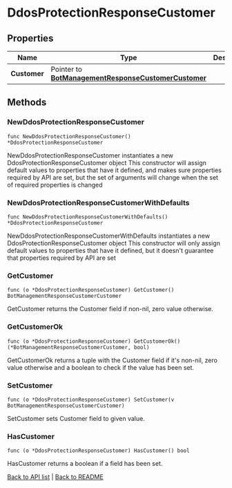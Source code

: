 # DdosProtectionResponseCustomer

## Properties

Name | Type | Description | Notes
------------ | ------------- | ------------- | -------------
**Customer** | Pointer to [**BotManagementResponseCustomerCustomer**](BotManagementResponseCustomerCustomer.md) |  | [optional] 

## Methods

### NewDdosProtectionResponseCustomer

`func NewDdosProtectionResponseCustomer() *DdosProtectionResponseCustomer`

NewDdosProtectionResponseCustomer instantiates a new DdosProtectionResponseCustomer object
This constructor will assign default values to properties that have it defined,
and makes sure properties required by API are set, but the set of arguments
will change when the set of required properties is changed

### NewDdosProtectionResponseCustomerWithDefaults

`func NewDdosProtectionResponseCustomerWithDefaults() *DdosProtectionResponseCustomer`

NewDdosProtectionResponseCustomerWithDefaults instantiates a new DdosProtectionResponseCustomer object
This constructor will only assign default values to properties that have it defined,
but it doesn't guarantee that properties required by API are set

### GetCustomer

`func (o *DdosProtectionResponseCustomer) GetCustomer() BotManagementResponseCustomerCustomer`

GetCustomer returns the Customer field if non-nil, zero value otherwise.

### GetCustomerOk

`func (o *DdosProtectionResponseCustomer) GetCustomerOk() (*BotManagementResponseCustomerCustomer, bool)`

GetCustomerOk returns a tuple with the Customer field if it's non-nil, zero value otherwise
and a boolean to check if the value has been set.

### SetCustomer

`func (o *DdosProtectionResponseCustomer) SetCustomer(v BotManagementResponseCustomerCustomer)`

SetCustomer sets Customer field to given value.

### HasCustomer

`func (o *DdosProtectionResponseCustomer) HasCustomer() bool`

HasCustomer returns a boolean if a field has been set.


[Back to API list](../README.md#documentation-for-api-endpoints) | [Back to README](../README.md)


